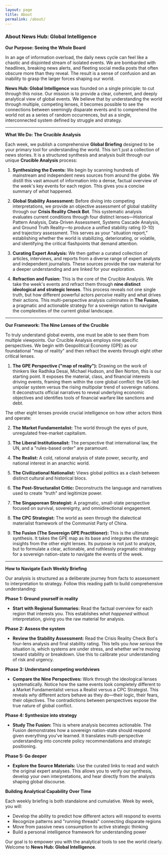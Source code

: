 ```yaml
---
layout: page
title: About
permalink: /about/
---
```


### About News Hub: Global Intelligence

**Our Purpose: Seeing the Whole Board**

In an age of information overload, the daily news cycle can feel like a chaotic and disjointed stream of isolated events. We are bombarded with headlines, breaking news alerts, and fleeting social media posts that often obscure more than they reveal. The result is a sense of confusion and an inability to grasp the larger forces shaping our world.

**News Hub: Global Intelligence** was founded on a single principle: to cut through this noise. Our mission is to provide a clear, coherent, and deeply analytical view of global events. We believe that by understanding the world through multiple, competing lenses, it becomes possible to see the connections between seemingly disparate events and to comprehend the world not as a series of random occurrences, but as a single, interconnected system defined by struggle and strategy.

---

**What We Do: The Crucible Analysis**

Each week, we publish a comprehensive **Global Briefing** designed to be your primary tool for understanding the world. This isn't just a collection of news stories. It is a structured synthesis and analysis built through our unique **Crucible Analysis** process:

1.  **Synthesizing the Events:** We begin by scanning hundreds of mainstream and independent news sources from around the globe. We distill this vast amount of information into a dense, factual overview of the week's key events for each region. This gives you a concise summary of *what* happened.

2.  **Global Stability Assessment:** Before diving into competing interpretations, we provide an objective assessment of global stability through our **Crisis Reality Check Bot**. This systematic analysis evaluates current conditions through four distinct lenses—Historical Pattern Analysis, Data-Driven Assessment, Systems Cascade Analysis, and Ground Truth Reality—to produce a unified stability rating (0-10) and trajectory assessment. This serves as your "situation report," establishing whether the world is stabilizing, deteriorating, or volatile, and identifying the critical flashpoints that demand attention.

3.  **Curating Expert Analysis:** We then gather a curated collection of articles, interviews, and reports from a diverse range of expert analysts and independent journalists. These sources provide the raw material for a deeper understanding and are linked for your exploration.

4.  **Refraction and Fusion:** This is the core of the Crucible Analysis. We take the week's events and refract them through **nine distinct ideological and strategic lenses**. This process reveals not one single truth, but how different powerful actors *perceive* reality and what drives their actions. This multi-perspective analysis culminates in **The Fusion**, a pragmatic and actionable strategy for a sovereign nation to navigate the complexities of the current global landscape.

---

**Our Framework: The Nine Lenses of the Crucible**

To truly understand global events, one must be able to see them from multiple viewpoints. Our Crucible Analysis employs nine specific perspectives. We begin with Geopolitical Economy (GPE) as our foundational "map of reality" and then refract the events through eight other critical lenses.

1.  **The GPE Perspective ("map of reality"):** Drawing on the work of thinkers like Radhika Desai, Michael Hudson, and Ben Norton, this is our starting point. It exposes the material, class, and financial interests driving events, framing them within the core global conflict: the US-led unipolar system versus the rising multipolar trend of sovereign nations. It deconstructs official narratives to reveal underlying economic objectives and identifies tools of financial warfare like sanctions and debt.

The other eight lenses provide crucial intelligence on how other actors think and operate:

2.  **The Market Fundamentalist:** The world through the eyes of pure, unregulated free-market capitalism.
3.  **The Liberal Institutionalist:** The perspective that international law, the UN, and a "rules-based order" are paramount.
4.  **The Realist:** A cold, rational analysis of state power, security, and national interest in an anarchic world.
5.  **The Civilizational Nationalist:** Views global politics as a clash between distinct cultural and historical blocs.
6.  **The Post-Structuralist Critic:** Deconstructs the language and narratives used to create "truth" and legitimize power.
7.  **The Singaporean Strategist:** A pragmatic, small-state perspective focused on survival, sovereignty, and omnidirectional engagement.
8.  **The CPC Strategist:** The world as seen through the dialectical materialist framework of the Communist Party of China.

9.  **The Fusion (The Sovereign GPE Practitioner):** This is the ultimate synthesis. It takes the GPE map as its base and integrates the strategic insights from the other eight lenses. Its purpose is not just to analyze, but to formulate a clear, actionable, and ruthlessly pragmatic strategy for a sovereign nation-state to navigate the events of the week.

---

**How to Navigate Each Weekly Briefing**

Our analysis is structured as a deliberate journey from facts to assessment to interpretation to strategy. Follow this reading path to build comprehensive understanding:

**Phase 1: Ground yourself in reality**
- **Start with Regional Summaries:** Read the factual overview for each region that interests you. This establishes *what happened* without interpretation, giving you the raw material for analysis.

**Phase 2: Assess the system**
- **Review the Stability Assessment:** Read the Crisis Reality Check Bot's four-lens analysis and final stability rating. This tells you *how serious* the situation is, which systems are under stress, and whether we're moving toward stability or breakdown. Use this to calibrate your understanding of risk and urgency.

**Phase 3: Understand competing worldviews**
- **Compare the Nine Perspectives:** Work through the ideological lenses systematically. Notice how the same events look completely different to a Market Fundamentalist versus a Realist versus a CPC Strategist. This reveals *why* different actors behave as they do—their logic, their fears, their objectives. The contradictions between perspectives expose the true nature of global conflict.

**Phase 4: Synthesize into strategy**
- **Study The Fusion:** This is where analysis becomes actionable. The Fusion demonstrates how a sovereign nation-state should respond given everything you've learned. It translates multi-perspective understanding into concrete policy recommendations and strategic positioning.

**Phase 5: Go deeper**
- **Explore the Source Materials:** Use the curated links to read and watch the original expert analyses. This allows you to verify our synthesis, develop your own interpretations, and hear directly from the analysts shaping global discourse.

**Building Analytical Capability Over Time**

Each weekly briefing is both standalone and cumulative. Week by week, you will:
- Develop the ability to predict how different actors will respond to events
- Recognize patterns and "running threads" connecting disparate regions
- Move from passive news consumption to active strategic thinking
- Build a personal intelligence framework for understanding power

Our goal is to empower you with the analytical tools to see the world clearly. Welcome to **News Hub: Global Intelligence**.